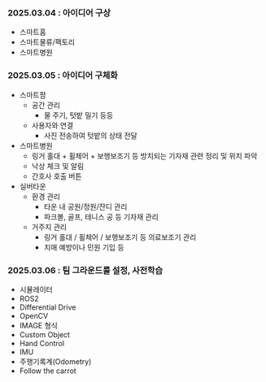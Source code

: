### 2025.03.04 : 아이디어 구상
- 스마트홈
- 스마트물류/팩토리
- 스마트병원

### 2025.03.05 : 아이디어 구체화
- 스마트팜
    - 공간 관리
        - 물 주기, 텃밭 밀기 등등
    - 사용자와 연결
        - 사진 전송하여 텃밭의 상태 전달
- 스마트병원
    - 링거 홀대 + 휠체어 + 보행보조기 등 방치되는 기자재 관련 정리 및 위치 파악
    - 낙상 체크 및 알림
    - 간호사 호출 버튼
- 실버타운
    - 환경 관리
        - 타운 내 공원/정원/잔디 관리
        - 파크볼, 골프, 테니스 공 등 기자재 관리
    - 거주지 관리
        - 링거 홀대 / 휠체어 / 보행보조기 등 의료보조기 관리
        - 치매 예방이나 민원 기입 등

### 2025.03.06 : 팀 그라운드룰 설정, 사전학습
- 시뮬레이터
- ROS2
- Differential Drive
- OpenCV
- IMAGE 형식
- Custom Object
- Hand Control
- IMU
- 주행기록계(Odometry)
- Follow the carrot

